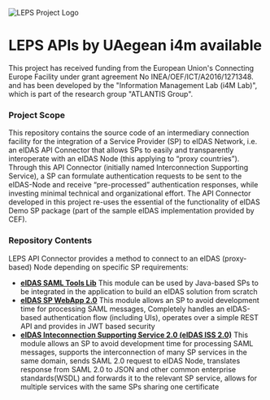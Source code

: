 ![LEPS Project Logo](http://www.leps-project.eu/sites/leps-project.eu/themes/zen/leps/images/logo_negativo.svg)

# LEPS APIs by UAegean i4m available

 This project has received funding from the European Union's Connecting Europe Facility under grant agreement No INEA/OEF/ICT/A2016/1271348. and has been developed by the "Information Management Lab (i4M Lab)", which is part of the research group "ATLANTIS Group".

### Project Scope

 This repository contains the source code of an intermediary connection facility for the integration of a Service Provider (SP) to eIDAS Network, i.e. an eIDAS API Connector that allows SPs to easily and transparently interoperate with an eIDAS Node (this applying to “proxy countries”). Through this API Connector (initially named Interconnection Supporting Service), a SP can formulate authentication requests to be sent to the eIDAS-Node and receive “pre-processed” authentication responses, while investing minimal technical and organizational effort. The API Connector developed in this project re-uses the essential of the functionality of eIDAS Demo SP package (part of the sample eIDAS implementation provided by CEF).

### Repository Contents

LEPS API Connector provides a method to connect to an eIDAS (proxy-based) Node depending on specific SP requirements:
* **[eIDAS SAML Tools Lib](https://www.google.com)** This module can be used by Java-based SPs to be integrated in the application to build an eIDAS solution from scratch
* **[eIDAS SP WebApp 2.0](https://github.com/uaegeani4mlab/LEPS-APIs/tree/master/eIDAS-SP-WebApp-2.0)** This module allows an SP to avoid development time for processing SAML messages, Completely handles an eIDAS-based authentication flow (including UIs),  operates over a simple REST API  and provides in JWT based security
* **[eIDAS Inteconnection Supporting Service 2.0 (eIDAS ISS 2.0)](https://github.com/uaegeani4mlab/LEPS-APIs/tree/master/eIDAS%20ISS%202.0)** This module allows an SP to avoid development time for processing SAML messages, supports the interconnection of many SP services in the same domain, sends SAML 2.0 request to eIDAS Node, translates response from SAML 2.0 to JSON and other common enterprise standards(WSDL) and forwards it to the relevant SP service, allows for multiple services with the same SPs sharing one certificate
